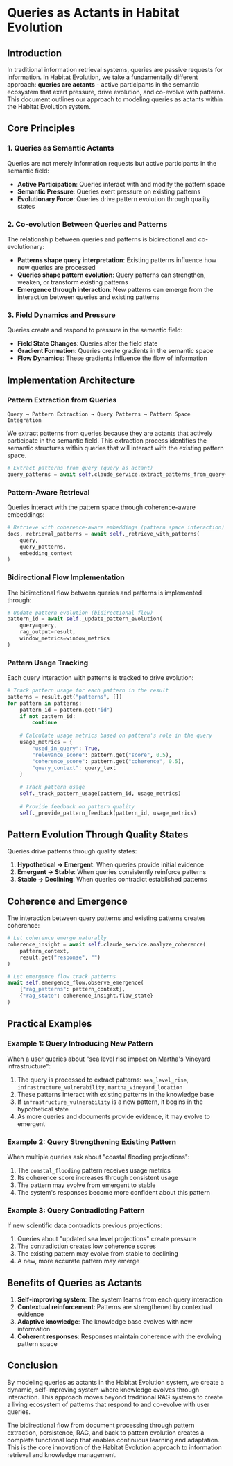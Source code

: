 # Queries as Actants in Habitat Evolution

## Introduction

In traditional information retrieval systems, queries are passive requests for information. In Habitat Evolution, we take a fundamentally different approach: **queries are actants** - active participants in the semantic ecosystem that exert pressure, drive evolution, and co-evolve with patterns. This document outlines our approach to modeling queries as actants within the Habitat Evolution system.

## Core Principles

### 1. Queries as Semantic Actants

Queries are not merely information requests but active participants in the semantic field:

- **Active Participation**: Queries interact with and modify the pattern space
- **Semantic Pressure**: Queries exert pressure on existing patterns
- **Evolutionary Force**: Queries drive pattern evolution through quality states

### 2. Co-evolution Between Queries and Patterns

The relationship between queries and patterns is bidirectional and co-evolutionary:

- **Patterns shape query interpretation**: Existing patterns influence how new queries are processed
- **Queries shape pattern evolution**: Query patterns can strengthen, weaken, or transform existing patterns
- **Emergence through interaction**: New patterns can emerge from the interaction between queries and existing patterns

### 3. Field Dynamics and Pressure

Queries create and respond to pressure in the semantic field:

- **Field State Changes**: Queries alter the field state
- **Gradient Formation**: Queries create gradients in the semantic space
- **Flow Dynamics**: These gradients influence the flow of information

## Implementation Architecture

### Pattern Extraction from Queries

```
Query → Pattern Extraction → Query Patterns → Pattern Space Integration
```

We extract patterns from queries because they are actants that actively participate in the semantic field. This extraction process identifies the semantic structures within queries that will interact with the existing pattern space.

```python
# Extract patterns from query (query as actant)
query_patterns = await self.claude_service.extract_patterns_from_query(query)
```

### Pattern-Aware Retrieval

Queries interact with the pattern space through coherence-aware embeddings:

```python
# Retrieve with coherence-aware embeddings (pattern space interaction)
docs, retrieval_patterns = await self._retrieve_with_patterns(
    query,
    query_patterns,
    embedding_context
)
```

### Bidirectional Flow Implementation

The bidirectional flow between queries and patterns is implemented through:

```python
# Update pattern evolution (bidirectional flow)
pattern_id = await self._update_pattern_evolution(
    query=query,
    rag_output=result,
    window_metrics=window_metrics
)
```

### Pattern Usage Tracking

Each query interaction with patterns is tracked to drive evolution:

```python
# Track pattern usage for each pattern in the result
patterns = result.get("patterns", [])
for pattern in patterns:
    pattern_id = pattern.get("id")
    if not pattern_id:
        continue
        
    # Calculate usage metrics based on pattern's role in the query
    usage_metrics = {
        "used_in_query": True,
        "relevance_score": pattern.get("score", 0.5),
        "coherence_score": pattern.get("coherence", 0.5),
        "query_context": query_text
    }
    
    # Track pattern usage
    self._track_pattern_usage(pattern_id, usage_metrics)
    
    # Provide feedback on pattern quality
    self._provide_pattern_feedback(pattern_id, usage_metrics)
```

## Pattern Evolution Through Quality States

Queries drive patterns through quality states:

1. **Hypothetical → Emergent**: When queries provide initial evidence
2. **Emergent → Stable**: When queries consistently reinforce patterns
3. **Stable → Declining**: When queries contradict established patterns

## Coherence and Emergence

The interaction between query patterns and existing patterns creates coherence:

```python
# Let coherence emerge naturally
coherence_insight = await self.claude_service.analyze_coherence(
    pattern_context,
    result.get("response", "")
)

# Let emergence flow track patterns
await self.emergence_flow.observe_emergence(
    {"rag_patterns": pattern_context},
    {"rag_state": coherence_insight.flow_state}
)
```

## Practical Examples

### Example 1: Query Introducing New Pattern

When a user queries about "sea level rise impact on Martha's Vineyard infrastructure":

1. The query is processed to extract patterns: `sea_level_rise`, `infrastructure_vulnerability`, `martha_vineyard_location`
2. These patterns interact with existing patterns in the knowledge base
3. If `infrastructure_vulnerability` is a new pattern, it begins in the hypothetical state
4. As more queries and documents provide evidence, it may evolve to emergent

### Example 2: Query Strengthening Existing Pattern

When multiple queries ask about "coastal flooding projections":

1. The `coastal_flooding` pattern receives usage metrics
2. Its coherence score increases through consistent usage
3. The pattern may evolve from emergent to stable
4. The system's responses become more confident about this pattern

### Example 3: Query Contradicting Pattern

If new scientific data contradicts previous projections:

1. Queries about "updated sea level projections" create pressure
2. The contradiction creates low coherence scores
3. The existing pattern may evolve from stable to declining
4. A new, more accurate pattern may emerge

## Benefits of Queries as Actants

1. **Self-improving system**: The system learns from each query interaction
2. **Contextual reinforcement**: Patterns are strengthened by contextual evidence
3. **Adaptive knowledge**: The knowledge base evolves with new information
4. **Coherent responses**: Responses maintain coherence with the evolving pattern space

## Conclusion

By modeling queries as actants in the Habitat Evolution system, we create a dynamic, self-improving system where knowledge evolves through interaction. This approach moves beyond traditional RAG systems to create a living ecosystem of patterns that respond to and co-evolve with user queries.

The bidirectional flow from document processing through pattern extraction, persistence, RAG, and back to pattern evolution creates a complete functional loop that enables continuous learning and adaptation. This is the core innovation of the Habitat Evolution approach to information retrieval and knowledge management.
